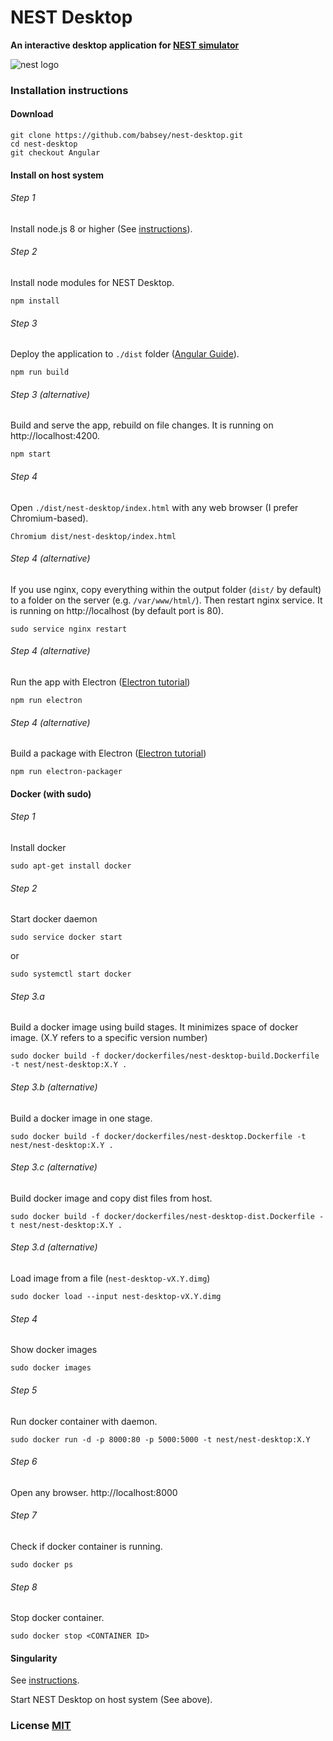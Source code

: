 # NEST Desktop

**An interactive desktop application for [NEST simulator](http://www.nest-simulator.org/)**

![nest logo](src/img/nest-accent.svg)

### Installation instructions

#### Download
```
git clone https://github.com/babsey/nest-desktop.git
cd nest-desktop
git checkout Angular
```

#### Install on host system

###### Step 1
Install node.js 8 or higher (See [instructions](https://github.com/nodesource/distributions/blob/master/README.md#installation-instructions)).

###### Step 2
Install node modules for NEST Desktop.
```
npm install
```

###### Step 3
Deploy the application to `./dist` folder ([Angular Guide](https://angular.io/guide/deployment)).
```
npm run build
```

###### Step 3 (alternative)
Build and serve the app, rebuild on file changes. It is running on http://localhost:4200.
```
npm start
```

###### Step 4
Open `./dist/nest-desktop/index.html` with any web browser (I prefer Chromium-based).
```
Chromium dist/nest-desktop/index.html
```

###### Step 4 (alternative)
If you use nginx, copy everything within the output folder (`dist/` by default) to a folder on the server (e.g. `/var/www/html/`). Then restart nginx service. It is running on http://localhost (by default port is 80).
```
sudo service nginx restart
```

###### Step 4 (alternative)
Run the app with Electron ([Electron tutorial](https://electronjs.org/docs/tutorial/first-app#running-your-app))
```
npm run electron
```

###### Step 4 (alternative)
Build a package with Electron ([Electron tutorial](https://electronjs.org/docs/tutorial/first-app#running-your-app))
```
npm run electron-packager
```


#### Docker (with sudo)

###### Step 1
Install docker
```
sudo apt-get install docker
```

###### Step 2
Start docker daemon
```
sudo service docker start
```
or
```
sudo systemctl start docker
```

###### Step 3.a
Build a docker image using build stages. It minimizes space of docker image.
(X.Y refers to a specific version number)
```
sudo docker build -f docker/dockerfiles/nest-desktop-build.Dockerfile -t nest/nest-desktop:X.Y .
```

###### Step 3.b (alternative)
Build a docker image in one stage.
```
sudo docker build -f docker/dockerfiles/nest-desktop.Dockerfile -t nest/nest-desktop:X.Y .
```

###### Step 3.c (alternative)
Build docker image and copy dist files from host.
```
sudo docker build -f docker/dockerfiles/nest-desktop-dist.Dockerfile -t nest/nest-desktop:X.Y .
```

###### Step 3.d (alternative)
Load image from a file (`nest-desktop-vX.Y.dimg`)
```
sudo docker load --input nest-desktop-vX.Y.dimg
```

###### Step 4
Show docker images
```
sudo docker images
```

###### Step 5
Run docker container with daemon.
```
sudo docker run -d -p 8000:80 -p 5000:5000 -t nest/nest-desktop:X.Y
```

###### Step 6
Open any browser. http://localhost:8000


###### Step 7
Check if docker container is running.
```
sudo docker ps
```

###### Step 8
Stop docker container.
```
sudo docker stop <CONTAINER ID>
```


#### Singularity

See [instructions](https://github.com/babsey/nest-server/INSTALL.md#singularity).

Start NEST Desktop on host system (See above).


### License [MIT](LICENSE)
